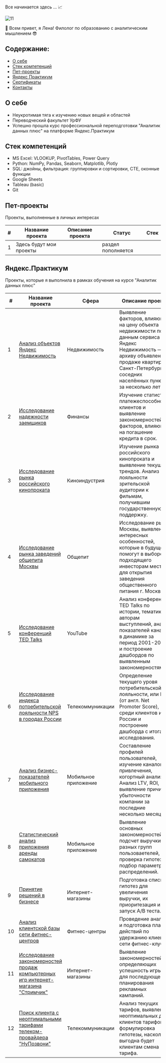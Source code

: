 Все начинается здесь ... 📈

![11](https://github.com/user-attachments/assets/42dd9634-bc36-4ea7-a8be-1057fda8c7d2)

👋 Всем привет, я Лена! Филолог по образованию с аналитическим мышлением 😎

## Содержание:
- [О себе](#о-себе)
- [Стек компетенций](#стек-компетенций)
- [Пет-проекты]()
- [Яндекс Практикум](#яндекс-практикум)
- [Сертификаты](#сертификаты)
- [Контакты](#контакты)

## О себе
+ Неукротимая тяга к изучению новых вещей и областей
+ Переводческий факультет УрФУ
+ Успешно прошла курс профессиональной переподготовки "Аналитик данных плюс" на платформе Яндекс.Практикум

## Стек компетенций
+ MS Excel: VLOOKUP, PivotTables, Power Query
+ Python: NumPy, Pandas, Seaborn, Matplotlib, Plotly
+ SQL: джойны, фильтрация: группировки и сортировки, CTE, оконные функции
+ Google Sheets
+ Tableau (basic)
+ Git

## Пет-проекты
Проекты, выполненные в личных интересах

|#|Название проекта|Описание проекта|Статус|Стек|
|-|----------|----------|----------|----------|
| 1 | Здесь будут мои проекты | | раздел пополняется |  |


## Яндекс.Практикум
Проекты, которые я выполнила в рамках обучения на курсе "Аналитик данных плюс"

|#|Название проекта|Сфера|Описание проекта|Стек|
|-----|-----|-----|-----|-----|
|1|[Анализ объектов Яндекс Недвижимость](https://github.com/ElenaTolstova/Yandex_real_estate_EDA)| Недвижимость | Выявление факторов, влияющих на цену объекта недвижимости по данным сервиса Яндекс Недвижимость — по архиву объявлений о продаже квартир в Санкт-Петербурге и соседних населённых пунктах за несколько лет. | `pandas` `numpy` `matplotlib` |
|2|[Исследование надежности заемщиков](https://github.com/ElenaTolstova/Yandex-debtors_PRE-analysis)| Финансы | Изучение статистики платежеспособности клиентов и выявление закономерностей и факторов, влияющих на погашение кредита в срок. | `pandas` |
|3|[Исследование рынка российского кинопроката](https://github.com/ElenaTolstova/Yandex_movies_EDA)| Киноиндустрия | Изучение рынка российского кинопроката и выявление текущих трендов. Анализ лояльности зрительской аудитории к фильмам, получившим государственную поддержку. | `pandas` `numpy` `seaborn` `matplotib`|
|4|[Исследование рынка заведений общепита Москвы](https://github.com/ElenaTolstova/Yandex_moscow_caffees_EDA-vis)| Общепит | Исследование рынка Москвы, выявление интересных особенностей, которые в будущем помогут в выборе подходящего инвесторам места для открытия заведения общественного питания г. Москвы. |`pandas` `numpy` `seaborn` `folium` `matplotib` `plotly`|
|5|[Исследование конференций TED Talks](https://github.com/ElenaTolstova/Yandex_tableau_dashboards)| YouTube | Анализ конференций TED Talks по истории, тематике и авторам выступлений, анализ показателей канала в динамике за период 2001-2021 и построение дашбордов по выявленным закономерностям. |`tableau`|
|6|[Исследование индекса потребительской лояльности NPS в городах России](https://github.com/ElenaTolstova/Yandex_tableau_NPS)| Телекоммуникации | Определение текущего уровя потребительской лояльности, или NPS (от англ. Net Promoter Score), среди клиентов из России и построение дашборда с итогами исследования. | `tableau` `sql` |
|7|[Анализ бизнес-показателей мобильного приложения](https://github.com/ElenaTolstova/Yandex_business_analysis_python)| Мобильное приложение | Составление профилей пользователей, изучение каналов привлечения, когортный анализ. Анализ LTV, ROI, выявление причин убыточности компании за последние несколько месяцев. | `pandas` `numpy` `seaborn` `matplotib`|
|8|[Статистический анализ приложения аренды самокатов](https://github.com/ElenaTolstova/Yandex_statistics_analysis)| Мобильное приложение | Выявление основных закономерностей, подсчет выручки от разных групп пользоваетелей, проверка гипотез, подбор параметров распределений. | `pandas` `numpy` `seaborn` `matplotib` `scipy` `math`|
|9|[Принятие решений в бизнесе](https://github.com/ElenaTolstova/Yandex_A_B_tests_in_business)| Интернет-магазины | Подготовка списка гипотез для увеличения выручки, их приоритезация и запуск А/В теста. | `pandas` `numpy` `seaborn` `matplotib` |
|10|[Анализ клиентской базы сети фитнес-центров](https://github.com/ElenaTolstova/Yandex_fitness_center_clients_ML)| Фитнес-центры | Проведение анализа и подготовка плана действий по удержанию клиентов сети фитнес-клубов. | `pandas` `numpy` `seaborn` `matplotib` `datetime` |
|11|[Исследование закономерностей продаж компьютерных игр интернет-магазина "Стримчик"](https://github.com/ElenaTolstova/Yandex_computer_games)| Интернет-магазины | Выявление закономерностей, определяющих успешность игры, для последующего планирования рекламных кампаний. | `pandas` `numpy` `seaborn` `matplotib` `datetime` |
|12|[Поиск клиента с неоптимальными тарифами телеком-провайдера "НуПозвони"](https://github.com/ElenaTolstova/Yandex_telecom_graduation)| Телекоммуникации | Анализ текущих тарифов, выявление неоптимальных для клиентов тарифов и формулировка гипотезы, насколько выгодна будет клиентам смена тарифа. | `pandas` `numpy` `seaborn` `matplotib` `scipy` |


